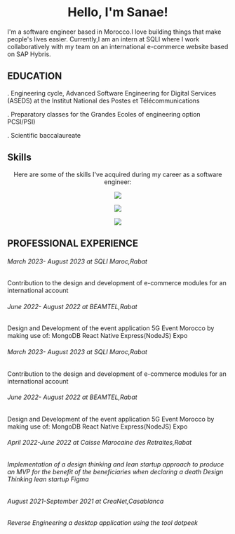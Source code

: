<h1 align="center">Hello, I'm Sanae!</h1>

<p >I'm a software engineer based in Morocco.I love building things that make people's lives easier.
  Currently,I am an intern at SQLI where I work collaboratively with my team on an international e-commerce website based on SAP Hybris.</p>
  
 ## EDUCATION

 . Engineering cycle, Advanced Software Engineering for Digital Services (ASEDS) at the Institut National des Postes et Télécommunications
  
 . Preparatory classes for the Grandes Ecoles of engineering option PCSI/PSI)
 
 . Scientific baccalaureate
 
## Skills

<p align="center">
  Here are some of the skills I've acquired during my career as a software engineer:
</p>

<p align="center">
  <img src="https://img.shields.io/badge/Backend-Java%20%7C%20JEE%20%7C%20Spring%20Boot%20%7C%20SAP%20Hybris-orange">
</p>

<p align="center">
  <img src="https://img.shields.io/badge/Frontend-React-blue">
</p>

<p align="center">
  <img src="https://img.shields.io/badge/Full--stack-Node.js-green">
</p>

## PROFESSIONAL EXPERIENCE
<h6>March 2023- August 2023 at SQLI Maroc,Rabat</h6>

<p>Contribution to the design and development of e-commerce modules for an
international account</p>

<h6 >June 2022- August 2022 at BEAMTEL,Rabat</h6>

<p>Design and Development of the event application 5G Event
Morocco by making use of:
MongoDB React Native Express(NodeJS) Expo</p>

<h6>March 2023- August 2023 at SQLI Maroc,Rabat</h6>

<p>Contribution to the design and development of e-commerce modules for an
international account</p>

<h6 >June 2022- August 2022 at BEAMTEL,Rabat</h6>

<p>Design and Development of the event application 5G Event
Morocco by making use of:
MongoDB React Native Express(NodeJS) Expo</p>







<h6>April 2022-June 2022 at Caisse Marocaine des Retraites,Rabat<h6>
  
<p>Implementation of a design thinking and lean startup approach to produce an
MVP for the benefit of the beneficiaries when declaring a death
  Design Thinking lean startup Figma</p>
  
<h6 >August 2021-September 2021 at  CreaNet,Casablanca<h6>
  
<p>Reverse Engineering a desktop application using the
  tool dotpeek</p>


